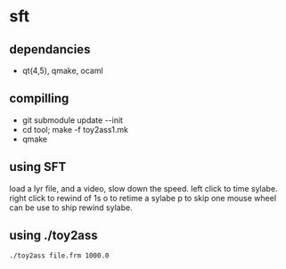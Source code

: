 # sft

## dependancies
- qt(4,5), qmake, ocaml

## compilling

- git submodule update --init
- cd tool; make -f toy2ass1.mk
- qmake


## using SFT

load a lyr file, and a video, slow down the speed.
left click to time sylabe.
right click to rewind of 1s 
o to retime a sylabe
p to skip one
mouse wheel can be use to ship rewind sylabe.

## using ./toy2ass

```
./toy2ass file.frm 1000.0
```
